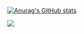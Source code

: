 [![Anurag's GitHub stats](https://github-readme-stats.vercel.app/api?username=Pedroxhrq)](https://github.com/anuraghazra/github-readme-stats)

![](https://komarev.com/ghpvc/?username=Pedroxhrq&color=grey)

<!--
**Pedroxhrq/Pedroxhrq** is a ✨ _special_ ✨ repository because its `README.md` (this file) appears on your GitHub profile.

Here are some ideas to get you started:

- 🔭 I’m currently working on ...
- 🌱 I’m currently learning ...
- 👯 I’m looking to collaborate on ...
- 🤔 I’m looking for help with ...
- 💬 Ask me about ...
- 📫 How to reach me: ...
- 😄 Pronouns: ...
- ⚡ Fun fact: ...
-->
